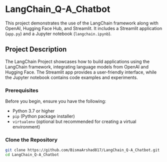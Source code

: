 # LangChain_Q-A_Chatbot
This project demonstrates the use of the LangChain framework along with OpenAI, Hugging Face Hub, and Streamlit. It includes a Streamlit application (`app.py`) and a Jupyter notebook (`langchain.ipynb`).

## Project Description
The LangChain Project showcases how to build applications using the LangChain framework, integrating language models from OpenAI and Hugging Face. The Streamlit app provides a user-friendly interface, while the Jupyter notebook contains code examples and experiments.

### Prerequisites
Before you begin, ensure you have the following:

- Python 3.7 or higher
- `pip` (Python package installer)
- `virtualenv` (optional but recommended for creating a virtual environment)

### Clone the Repository
```bash
git clone https://github.com/BismaArshad817/LangChain_Q-A_Chatbot.git
cd LangChain_Q-A_Chatbot
